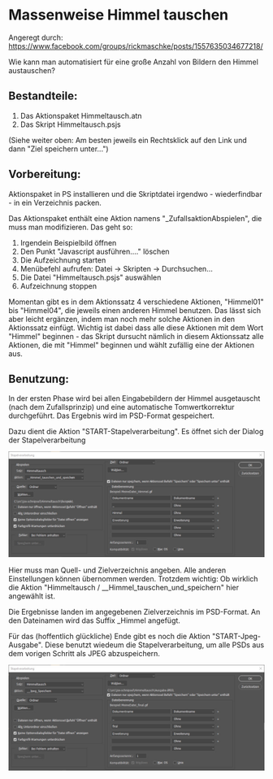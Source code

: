 # Massenweise Himmel tauschen

Angeregt durch: https://www.facebook.com/groups/rickmaschke/posts/1557635034677218/

Wie kann man automatisiert für eine große Anzahl von Bildern den Himmel austauschen?

## Bestandteile:

1. Das Aktionspaket Himmeltausch.atn 
1. Das Skript Himmeltausch.psjs

(Siehe weiter oben: Am besten jeweils ein Rechtsklick auf den Link und dann "Ziel speichern unter...")

## Vorbereitung:

Aktionspaket in PS installieren und die Skriptdatei irgendwo - wiederfindbar - in ein Verzeichnis packen.

Das Aktionspaket enthält eine Aktion namens "_ZufallsaktionAbspielen", die muss man modifizieren. Das geht so:

1. Irgendein Beispielbild öffnen
1. Den Punkt "Javascript ausführen...." löschen
1. Die Aufzeichnung starten
1. Menübefehl aufrufen: Datei -> Skripten -> Durchsuchen...
1. Die Datei "Himmeltausch.psjs" auswählen
1. Aufzeichnung stoppen

Momentan gibt es in dem Aktionssatz 4 verschiedene Aktionen, "Himmel01" bis "Himmel04", die jeweils einen anderen Himmel benutzen. Das lässt sich aber leicht ergänzen, indem man noch mehr solche Aktionen in den Aktionssatz einfügt. Wichtig ist dabei dass alle diese Aktionen mit dem Wort "Himmel" beginnen - das Skript dursucht nämlich in diesem Aktionssatz alle Aktionen, die mit "Himmel" beginnen und wählt zufällig eine der Aktionen aus.


## Benutzung:

In der ersten Phase wird bei allen Eingabebildern der Himmel ausgetauscht (nach dem Zufallsprinzip) und eine automatische Tomwertkorrektur durchgeführt. Das Ergebnis wird im PSD-Format gespeichert.

Dazu dient die Aktion "START-Stapelverarbeitung". Es öffnet sich der Dialog der Stapelverarbeitung

![Screenshot 1](Bildprozessor_1.jpg)

Hier muss man Quell- und Zielverzeichnis angeben. Alle anderen Einstellungen können übernommen werden. Trotzdem wichtig: Ob wirklich die Aktion "Himmeltausch / __Himmel_tauschen_und_speichern" hier angewählt ist.

Die Ergebnisse landen im angegebenen Zielverzeichnis im PSD-Format. An den Dateinamen wird das Suffix _Himmel angefügt.


Für das (hoffentlich glückliche) Ende gibt es noch die Aktion "START-Jpeg-Ausgabe". Diese benutzt wiedeum die Stapelverarbeitung, um alle PSDs aus dem vorigen Schritt als JPEG abzuspeichern. 

![Screenshot 2](Bildprozessor_2.jpg)

